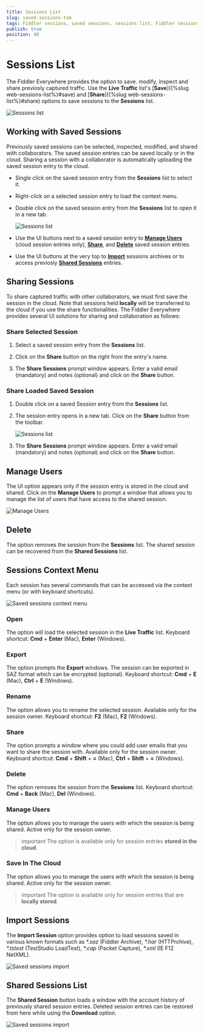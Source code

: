 ```yaml
---
title: Sessions List
slug: saved-sessions-tab
tags: Fiddler sessions, saved sessions, sessions list, Fiddler sessions tab
publish: true
position: 40
---
```


# Sessions List

The Fiddler Everywhere provides the option to save. modify, inspect and share previosly captured traffic. Use the __Live Traffic__ list's [__Save__]({%slug web-sessions-list%}#save) and [__Share__]({%slug web-sessions-list%}#share) options to save sessions to the __Sessions__ list.  

![Sessions list](../images/sessions/saved-sessions-all.png)


## Working with Saved Sessions

Previously saved sessions can be selected, inspected, modified, and shared with collaborators. The saved session entries can be saved locally or in the cloud. Sharing a session with a collaborator is automatically uploading the saved session entry to the cloud. 

- Single click on the saved session entry from the __Sessions__ list to select it.

- Right-click on a selected session entry to load the context menu.

- Double click on the saved session entry from the __Sessions__ list to open it in a new tab.

    ![Sessions list](../images/sessions/saved-sessions-open.png)

- Use the UI buttons next to a saved session entry to [**Manage Users**](#manage-users) (cloud session entries only), [**Share**](#sharing-sessions), and [**Delete**](#delete) saved session entries.

- Use the UI buttons at the very top to [**Import**](#import-sessions) sessions archives or to access previosly [**Shared Sessions**](#shared-sessions-list) entries.

## Sharing Sessions

To share captured traffic with other collaborators, we must first save the session in the cloud. Note that sessions held **locally** will be transferred to the cloud if you use the share functionalities. The Fiddler Everywhere provides several UI solutions for sharing and collaboration as follows:

### Share Selected Session

1. Select a saved session entry from the __Sessions__ list.

2. Click on the __Share__ button on the right from the entry's name.

3. The __Share Sessions__ prompt window appears. Enter a valid email (mandatory) and notes (optional) and click on the __Share__ button.


### Share Loaded Saved Session

1. Double click on a saved Session entry from the __Sessions__ list.

2. The session entry opens in a new tab. Click on the __Share__ button from the toolbar.

    ![Sessions list](../images/sessions/saved-sessions-reshare.png)

3. The __Share Sessions__ prompt window appears. Enter a valid email (mandatory) and notes (optional) and click on the __Share__ button.


## Manage Users

The UI option appears only if the session entry is stored in the cloud and shared. Click on the __Manage Users__ to prompt a window that allows you to manage the list of users that have access to the shared session.

![Manage Users](../images/sessions/sessions-shared-manage-users.png)
 

## Delete

The option removes the session from the __Sessions__ list. The shared session can be recovered from the **Shared Sessions** list.


## Sessions Context Menu

Each session has several commands that can be accessed via the context menu (or with keyboard shortcuts).

![Saved sessions context menu](../images/sessions/sessions-shared-context.png)

### Open

The option will load the selected session in the __Live Traffic__ list. Keyboard shortcut: __Cmd__ + __Enter__ (Mac), __Enter__ (Windows).

### Export

The option prompts the __Export__ windows. The session can be exported in SAZ format which can be encrypted (optional). Keyboard shortcut: __Cmd__ + __E__ (Mac), __Ctrl__ + __E__ (Windows).

### Rename

The option allows you to rename the selected session. Available only for the session owner. Keyboard shortcut: __F2__ (Mac), __F2__ (Windows).

### Share

The option prompts a window where you could add user emails that you want to share the session with. Available only for the session owner. Keyboard shortcut: __Cmd__ + __Shift__ + __=__ (Mac), __Ctrl__ + __Shift__ + __=__ (Windows).

### Delete

The option removes the session from the __Sessions__ list. Keyboard shortcut: __Cmd__ + __Back__ (Mac), __Del__ (Windows).

### Manage Users

The option allows you to manage the users with which the session is being shared. Active only for the session owner. 

>important The option is available only for session entries **stored in the cloud**.

### Save In The Cloud

The option allows you to manage the users with which the session is being shared. Active only for the session owner. 

>important The option is available only for session entries that are **locally stored**.

## Import Sessions

The **Import Session** option provides option to load sessions saved in various known formats such as _*.saz_ (Fiddler Archive), _*.har_ (HTTPrchive), _*.tstest_ (TestStudio LoadTest), _*.cap_ (Packet Capture), _*.xml_ (IE F12 NetXML).

![Saved sessions import](../images/sessions/saved-sessions-import.png)

## Shared Sessions List

The **Shared Session** button loads a window with the account history of previously shared session entries. Deleted session entries can be restored from here while using the **Download** option.

![Saved sessions import](../images/sessions/saved-sessions-shared-list.png)

